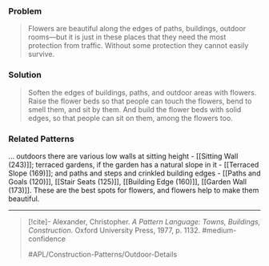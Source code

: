 ### Problem
>Flowers are beautiful along the edges of paths, buildings, outdoor rooms—but it is just in these places that they need the most protection from traffic. Without some protection they cannot easily survive.

### Solution
>Soften the edges of buildings, paths, and outdoor areas with flowers. Raise the flower beds so that people can touch the flowers, bend to smell them, and sit by them. And build the flower beds with solid edges, so that people can sit on them, among the flowers too.

### Related Patterns
... outdoors there are various low walls at sitting height - [[Sitting Wall (243)]]; terraced gardens, if the garden has a natural slope in it - [[Terraced Slope (169)]]; and paths and steps and crinkled building edges - [[Paths and Goals (120)]], [[Stair Seats (125)]], [[Building Edge (160)]], [[Garden Wall (173)]]. These are the best spots for flowers, and flowers help to make them beautiful.

---

> [!cite]- Alexander, Christopher. _A Pattern Language: Towns, Buildings, Construction_. Oxford University Press, 1977, p. 1132.
> #medium-confidence
>
> #APL/Construction-Patterns/Outdoor-Details
